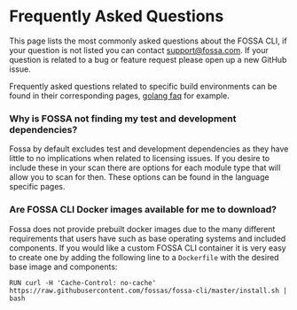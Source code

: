 # Frequently Asked Questions
This page lists the most commonly asked questions about the FOSSA CLI, if your question is not listed you can contact support@fossa.com. If your question is related to a bug or feature request please open up a new GitHub issue.

Frequently asked questions related to specific build environments can be found in their corresponding pages, [golang faq](integrations/golang.md#faq) for example.

### Why is FOSSA not finding my test and development dependencies?
Fossa by default excludes test and development dependencies as they have little to no implications when related to licensing issues. If you desire to include these in your scan there are options for each module type that will allow you to scan for then. These options can be found in the language specific pages.

### Are FOSSA CLI Docker images available for me to download?
Fossa does not provide prebuilt docker images due to the many different requirements that users have such as base operating systems and included components. If you would like a custom FOSSA CLI container it is very easy to create one by adding the following line to a `Dockerfile` with the desired base image and components:

`RUN curl -H 'Cache-Control: no-cache' https://raw.githubusercontent.com/fossas/fossa-cli/master/install.sh | bash`